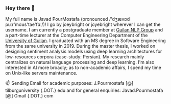 ### Hey there 👋

My full name is Javad PourMostafa (pronounced /'dʒævɒd puːr'moʊs'tae'fɑː/)! I go by joeybright or joyebright wherever I can get the username. I am currently a postgraduate member at [Guilan NLP Group](https://nlp.guilan.ac.ir) and a part-time lecturer at the Computer Engineering Department of the [University of Guilan](https://guilan.ac.ir/en/home). I graduated with an MS degree in Software Engineering from the same university in 2019. During the master thesis, I worked on designing sentiment analysis models using deep learning architectures for low-resources corpora (case-study: Persian). My research mainly centralizes on natural language processing and deep learning. I'm also interested in AI more broadly; as to non-academic affairs, I spend my time on Unix-like servers maintenance.

📫 Sending Email for academic purposes: J.Pourmostafa [@] tilburguniversity {.DOT.} edu and for general enquiries: Javad.Pourmostafa [@] Gmail {.DOT.} com
